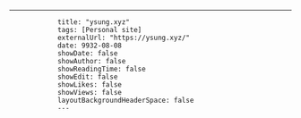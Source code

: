 ---
                title: "ysung.xyz"
                tags: [Personal site]
                externalUrl: "https://ysung.xyz/"
                date: 9932-08-08
                showDate: false
                showAuthor: false
                showReadingTime: false
                showEdit: false
                showLikes: false
                showViews: false
                layoutBackgroundHeaderSpace: false
                ---
